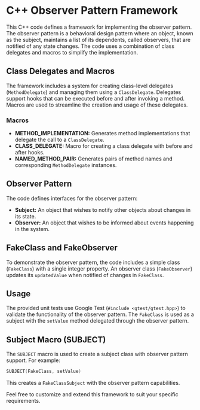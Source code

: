 # C++ Observer Pattern Framework

This C++ code defines a framework for implementing the observer pattern. The observer pattern is a behavioral design pattern where an object, known as the subject, maintains a list of its dependents, called observers, that are notified of any state changes. The code uses a combination of class delegates and macros to simplify the implementation.

## Class Delegates and Macros

The framework includes a system for creating class-level delegates (`MethodDelegate`) and managing them using a `ClassDelegate`. Delegates support hooks that can be executed before and after invoking a method. Macros are used to streamline the creation and usage of these delegates.

### Macros

- **METHOD_IMPLEMENTATION:** Generates method implementations that delegate the call to a `ClassDelegate`.
- **CLASS_DELEGATE:** Macro for creating a class delegate with before and after hooks.
- **NAMED_METHOD_PAIR:** Generates pairs of method names and corresponding `MethodDelegate` instances.

## Observer Pattern

The code defines interfaces for the observer pattern:

- **Subject:** An object that wishes to notify other objects about changes in its state.
- **Observer:** An object that wishes to be informed about events happening in the system.

## FakeClass and FakeObserver

To demonstrate the observer pattern, the code includes a simple class (`FakeClass`) with a single integer property. An observer class (`FakeObserver`) updates its `updatedValue` when notified of changes in `FakeClass`.

## Usage

The provided unit tests use Google Test (`#include <gtest/gtest.hpp>`) to validate the functionality of the observer pattern. The `FakeClass` is used as a subject with the `setValue` method delegated through the observer pattern.

## Subject Macro (SUBJECT)

The `SUBJECT` macro is used to create a subject class with observer pattern support. For example:

```cpp
SUBJECT(FakeClass, setValue)
```

This creates a `FakeClassSubject` with the observer pattern capabilities.

Feel free to customize and extend this framework to suit your specific requirements.